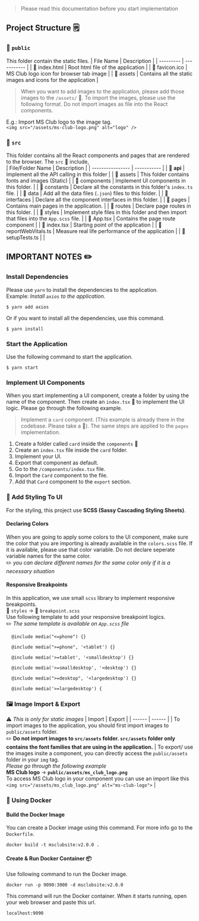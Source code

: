 > Please read this documentation before you start implementation

## Project Structure :spiral_notepad:

### :open_file_folder: `public` 
This folder contain the static files. 
| File Name | Description |
| --------- | ----------- |
| :page_facing_up: index.html | Root html file of the application |
| :page_facing_up: favicon.ico | MS Club logo icon for browser tab image |
| :file_folder: assets | Contains all the static images and icons for the application |
> When you want to add images to the application, please add those images to the `/assets/` :file_folder:. To import the images, please use the following format. Do not import images as file into the React components.

E.g.: Import MS Club logo to the image tag. \
`<img src="/assets/ms-club-logo.png" alt="logo" />`

### :open_file_folder: `src` 
This folder contains all the React components and pages that are rendered to the browser. The `src` :open_file_folder: include, \
| File/Folder Name | Description |
| ---------------- | ----------- |
| :file_folder: **api** | Implement all the API calling in this folder |
| :file_folder: assets | This folder contains fonts and images (Static) |
| :file_folder: components | Implement UI components in this folder. |
| :file_folder: constants | Declare all the constants in this folder's `index.ts` file. |
| :file_folder: data | Add all the data files (`.json`) files to this folder. |
| :file_folder: interfaces | Declare all the component interfaces in this folder. |
| :file_folder: pages | Contains main pages in the application. |
| :file_folder: routes | Declare page routes in this folder. |
| :file_folder: styles | Implement style files in this folder and then import that files into the `App.scss` file. |
| :page_facing_up: App.tsx | Contains the page route component |
| :page_facing_up: index.tsx | Starting point of the application |
| :page_facing_up: reportWebVitals.ts | Measure real life performance of the application |
| :page_facing_up: setupTests.ts | |

## IMPORTANT NOTES :pencil2:
### Install Dependencies
Please use `yarn` to install the dependencies to the application. <br>
Example: *Install `axios` to the application.*
```
$ yarn add axios
``` 
Or if you want to install all the dependencies, use this command.
```
$ yarn install
```

### Start the Application
Use the following command to start the application. 
``` 
$ yarn start 
```

### Implement UI Components
When you start implementing a UI component, create a folder by using the name of the component. Then create an `index.tsx` :page_facing_up: to implement the UI logic. 
Please go through the following example. 
> Implement a `card` component. (This example is already there in the codebase. Please take a :eyes:). The same steps are applied to the `pages` implementation.
1. Create a folder called `card` inside the `components` :open_file_folder:
2. Create an `index.tsx` file inside the `card` folder.
3. Implement your UI.
4. Export that component as default.
5. Go to the `/components/index.tsx` file.
6. Import the `Card` component to the file.
7. Add that `Card` component to the `export` section.

### :art: Add Styling To UI
For the styling, this project use **SCSS (Sassy Cascading Styling Sheets)**. <br>
#### Declaring Colors
When you are going to apply some colors to the UI component, make sure the color that you are 
importing is already available in the `colors.scss` file. If it is available, please use that 
color variable. Do not declare seperate variable names for the same color.<br>
:pencil2: *you can declare different names for the same color only if it is a necessary situation*
#### Responsive Breakpoints
In this application, we use small `scss` library to implement responsive breakpoints.<br>
:file_folder: `styles` &rarr; :page_facing_up: `breakpoint.scss` <br>
Use following template to add your responsive breakpoint logics. <br>
:pencil2: *The same template is available on `App.scss` file*
```
  @include media("<=phone") {}

  @include media(">=phone", '<tablet') {}

  @include media('>=tablet', '<smalldesktop') {}

  @include media('>=smalldesktop', '<desktop') {}

  @include media(">=desktop", '<largedesktop') {}

  @include media('>=largedesktop') {
```
### :framed_picture: Image Import & Export
:warning: *This is only for static images*
| Import | Export |
| ------ | ------ |
| To import images to the application, you should first import images to `public/assets` folder. <br> :pencil2: **Do not import images to `src/assets` folder. `src/assets` folder only contains the font families that are using in the application.** | To export/ use the images insite a component, you can directly access the  `public/assets` folder in your `img` tag. <br>*Please go through the following example*  <br> **MS Club logo** &rarr; **`public/assets/ms_club_logo.png`** <br> To access MS Club logo in your component you can use an import like this <br>`<img src="/assets/ms_club_logo.png" alt="ms-club-logo">` |

### :whale: Using Docker 
#### Build the Docker Image
You can create a Docker image using this command. For more info go to the `Dockerfile`.
```
docker build -t msclubsite:v2.0.0 .
```
#### Create & Run Docker Container :package:
Use following command to run the Docker image. 
```
docker run -p 9090:3000 -d msclubsite:v2.0.0 
```
This command will run the Docker container. When it starts running, open your web browser and paste this url.
```
localhost:9090
```



